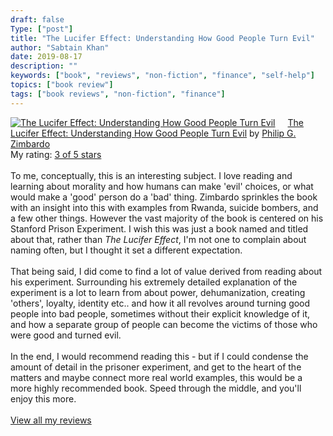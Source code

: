 ```yaml
---
draft: false
Type: ["post"]
title: "The Lucifer Effect: Understanding How Good People Turn Evil"
author: "Sabtain Khan"
date: 2019-08-17
description: ""
keywords: ["book", "reviews", "non-fiction", "finance", "self-help"]
topics: ["book review"]
tags: ["book reviews", "non-fiction", "finance"]
---
```



<a href="https://www.goodreads.com/book/show/980070.The_Lucifer_Effect" style="float: left; padding-right: 20px"><img border="0" alt="The Lucifer Effect: Understanding How Good People Turn Evil" src="https://i.gr-assets.com/images/S/compressed.photo.goodreads.com/books/1348196405l/980070._SX98_.jpg" /></a><a href="https://www.goodreads.com/book/show/980070.The_Lucifer_Effect">The Lucifer Effect: Understanding How Good People Turn Evil</a> by <a href="https://www.goodreads.com/author/show/124526.Philip_G_Zimbardo">Philip G. Zimbardo</a><br/>
My rating: <a href="https://www.goodreads.com/review/show/2903123607">3 of 5 stars</a><br /><br />
To me, conceptually, this is an interesting subject. I love reading and learning about morality and how humans can make 'evil' choices, or what would make a 'good' person do a 'bad' thing. Zimbardo sprinkles the book with an insight into this with examples from Rwanda, suicide bombers, and a few other things. However the vast majority of the book is centered on his Stanford Prison Experiment. I wish this was just a book named and titled about that, rather than <i>The Lucifer Effect</i>, I'm not one to complain about naming often, but I thought it set a different expectation.<br /><br />That being said, I did come to find a lot of value derived from reading about his experiment. Surrounding his extremely detailed explanation of the experiment is a lot to learn from about power, dehumanization, creating 'others', loyalty, identity etc.. and how it all revolves around turning good people into bad people, sometimes without their explicit knowledge of it, and how a separate group of people can become the victims of those who were good and turned evil.<br /><br />In the end, I would recommend reading this - but if I could condense the amount of detail in the prisoner experiment, and get to the heart of the matters and maybe connect more real world examples, this would be a more highly recommended book. Speed through the middle, and you'll enjoy this more.
<br/><br/>
<a href="https://www.goodreads.com/review/list/19015356-sabtain-khan">View all my reviews</a>
